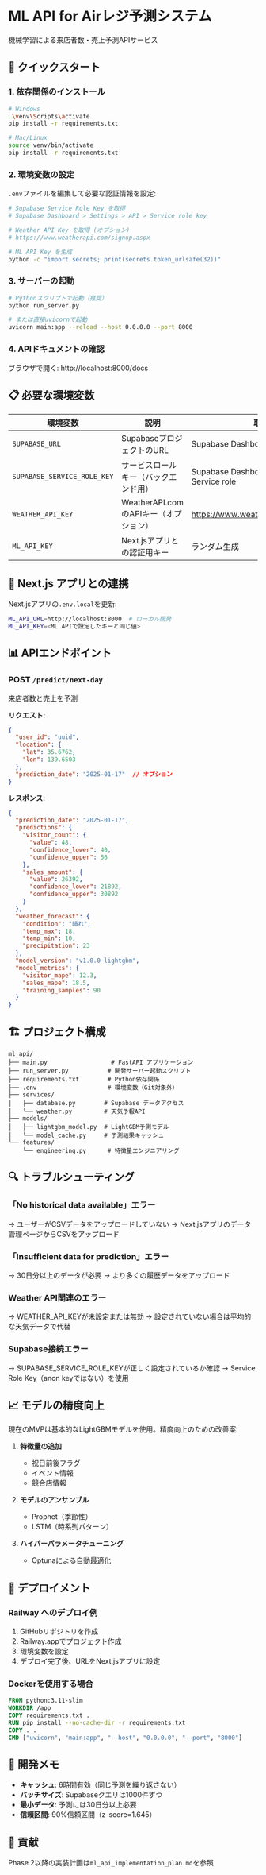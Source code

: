 # ML API for Airレジ予測システム

機械学習による来店者数・売上予測APIサービス

## 🚀 クイックスタート

### 1. 依存関係のインストール

```bash
# Windows
.\venv\Scripts\activate
pip install -r requirements.txt

# Mac/Linux
source venv/bin/activate
pip install -r requirements.txt
```

### 2. 環境変数の設定

`.env`ファイルを編集して必要な認証情報を設定:

```bash
# Supabase Service Role Key を取得
# Supabase Dashboard > Settings > API > Service role key

# Weather API Key を取得 (オプション)
# https://www.weatherapi.com/signup.aspx

# ML API Key を生成
python -c "import secrets; print(secrets.token_urlsafe(32))"
```

### 3. サーバーの起動

```bash
# Pythonスクリプトで起動（推奨）
python run_server.py

# または直接uvicornで起動
uvicorn main:app --reload --host 0.0.0.0 --port 8000
```

### 4. APIドキュメントの確認

ブラウザで開く: http://localhost:8000/docs

## 📋 必要な環境変数

| 環境変数 | 説明 | 取得方法 |
|---------|------|----------|
| `SUPABASE_URL` | SupabaseプロジェクトのURL | Supabase Dashboard > Settings > API |
| `SUPABASE_SERVICE_ROLE_KEY` | サービスロールキー（バックエンド用） | Supabase Dashboard > Settings > API > Service role |
| `WEATHER_API_KEY` | WeatherAPI.comのAPIキー（オプション） | https://www.weatherapi.com/signup.aspx |
| `ML_API_KEY` | Next.jsアプリとの認証用キー | ランダム生成 |

## 🔗 Next.js アプリとの連携

Next.jsアプリの`.env.local`を更新:

```bash
ML_API_URL=http://localhost:8000  # ローカル開発
ML_API_KEY=<ML APIで設定したキーと同じ値>
```

## 📊 APIエンドポイント

### POST `/predict/next-day`

来店者数と売上を予測

**リクエスト:**
```json
{
  "user_id": "uuid",
  "location": {
    "lat": 35.6762,
    "lon": 139.6503
  },
  "prediction_date": "2025-01-17"  // オプション
}
```

**レスポンス:**
```json
{
  "prediction_date": "2025-01-17",
  "predictions": {
    "visitor_count": {
      "value": 48,
      "confidence_lower": 40,
      "confidence_upper": 56
    },
    "sales_amount": {
      "value": 26392,
      "confidence_lower": 21892,
      "confidence_upper": 30892
    }
  },
  "weather_forecast": {
    "condition": "晴れ",
    "temp_max": 18,
    "temp_min": 10,
    "precipitation": 23
  },
  "model_version": "v1.0.0-lightgbm",
  "model_metrics": {
    "visitor_mape": 12.3,
    "sales_mape": 18.5,
    "training_samples": 90
  }
}
```

## 🏗️ プロジェクト構成

```
ml_api/
├── main.py                  # FastAPI アプリケーション
├── run_server.py           # 開発サーバー起動スクリプト
├── requirements.txt        # Python依存関係
├── .env                    # 環境変数（Git対象外）
├── services/
│   ├── database.py        # Supabase データアクセス
│   └── weather.py         # 天気予報API
├── models/
│   ├── lightgbm_model.py  # LightGBM予測モデル
│   └── model_cache.py     # 予測結果キャッシュ
└── features/
    └── engineering.py      # 特徴量エンジニアリング
```

## 🔍 トラブルシューティング

### 「No historical data available」エラー

→ ユーザーがCSVデータをアップロードしていない
→ Next.jsアプリのデータ管理ページからCSVをアップロード

### 「Insufficient data for prediction」エラー

→ 30日分以上のデータが必要
→ より多くの履歴データをアップロード

### Weather API関連のエラー

→ WEATHER_API_KEYが未設定または無効
→ 設定されていない場合は平均的な天気データで代替

### Supabase接続エラー

→ SUPABASE_SERVICE_ROLE_KEYが正しく設定されているか確認
→ Service Role Key（anon keyではない）を使用

## 📈 モデルの精度向上

現在のMVPは基本的なLightGBMモデルを使用。精度向上のための改善案:

1. **特徴量の追加**
   - 祝日前後フラグ
   - イベント情報
   - 競合店情報

2. **モデルのアンサンブル**
   - Prophet（季節性）
   - LSTM（時系列パターン）

3. **ハイパーパラメータチューニング**
   - Optunaによる自動最適化

## 🚀 デプロイメント

### Railway へのデプロイ例

1. GitHubリポジトリを作成
2. Railway.appでプロジェクト作成
3. 環境変数を設定
4. デプロイ完了後、URLをNext.jsアプリに設定

### Dockerを使用する場合

```dockerfile
FROM python:3.11-slim
WORKDIR /app
COPY requirements.txt .
RUN pip install --no-cache-dir -r requirements.txt
COPY . .
CMD ["uvicorn", "main:app", "--host", "0.0.0.0", "--port", "8000"]
```

## 📝 開発メモ

- **キャッシュ**: 6時間有効（同じ予測を繰り返さない）
- **バッチサイズ**: Supabaseクエリは1000件ずつ
- **最小データ**: 予測には30日分以上必要
- **信頼区間**: 90%信頼区間（z-score=1.645）

## 🤝 貢献

Phase 2以降の実装計画は`ml_api_implementation_plan.md`を参照